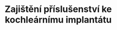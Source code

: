 ---
id: 171bff3d-834c-4566-bcc3-e2b243551120
title: Zajištění příslušenství ke kochleárnímu implantátu
price: 49000
year: 2012
description: Příspěvek nadačního fondu pomůže k zakoupení nezbytného technického zařízení pro sluchově postiženou Evu Liberdovou, aktivní sociální pracovnici momentálně působící v neziskové organizaci Slezská diakonie v našem regionu. Díky kochleárnímu implantátu bude moci Eva Liberdová účastnit například hromadných školení a vzdělávacích akcí, a dále tak napomáhat všem sociálně potřebným, s kterými se v rámci své práce setká.
kouskovani: false
locationName: undefined
position:
  lng: 18.2280560116747
  lat: 49.82501946158943
---